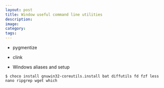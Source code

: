 ```yaml
---
layout: post
title: Window useful command line utilities
description:
image:
category:
tags:
---
```



- pygmentize

- clink

- Windows aliases and setup

```console
$ choco install gnuwin32-coreutils.install bat diffutils fd fzf less nano ripgrep wget which
```
